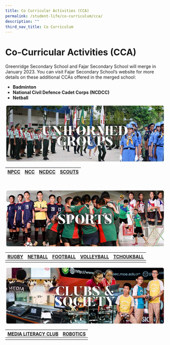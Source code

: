 ```yaml
---
title: Co Curricular Activities (CCA)
permalink: /student-life/co-curriculum/cca/
description: ""
third_nav_title: Co Curriculum
---
```

# **Co-Curricular Activities (CCA)**

Greenridge Secondary School and Fajar Secondary School will merge in January 2023. You can visit Fajar Secondary School’s website for more details on these additional CCAs offered in the merged school:  

*   **Badminton**
*   **National Civil Defence Cadet Corps (NCDCC)**
*   **Netball**


![](/images/RESIZED%20Banner_CCA_UG.jpg)

| [NPCC](/co-curriculum/cca/uniformed-group/national-police-cadet-corps-npcc) | [NCC](/co-curriculum/cca/uniformed-group/national-cadet-corp-land-ncc) | [NCDCC](/school-experience/co-curriculum/cca/uniformed-group/girl-guides)| [SCOUTS](/school-experience/co-curriculum/cca/uniformed-group/scouts) |
| --- | --- | --- | --- |
<br>

![](/images/RESIZED%20Banner_CCA_SPORTS.jpg)




| [RUGBY](/co-curriculum/cca/sports-and-games/rugby) | [NETBALL](/co-curriculum/cca/sports-and-games/football) |  [FOOTBALL](/co-curriculum/cca/sports-and-games/football) | [VOLLEYBALL](/co-curriculum/ca/sports-and-games/volleyball) | [TCHOUKBALL](/co-curriculum/cca/sports-and-games/tchoukball) |
| --- | --- | --- | --- |--- |
|  |  |  |  |




![](/images/RESIZED%20Banner_CCA_CLUBS&amp;SOCIETY.jpg)

| [MEDIA LITERACY CLUB](/co-curriculum/cca/clubs-n-society/media-literacy-club-mlc) | [ROBOTICS](/co-curriculum/cca/clubs-n-society/robotics) |
| --- | --- |
|  |  |
